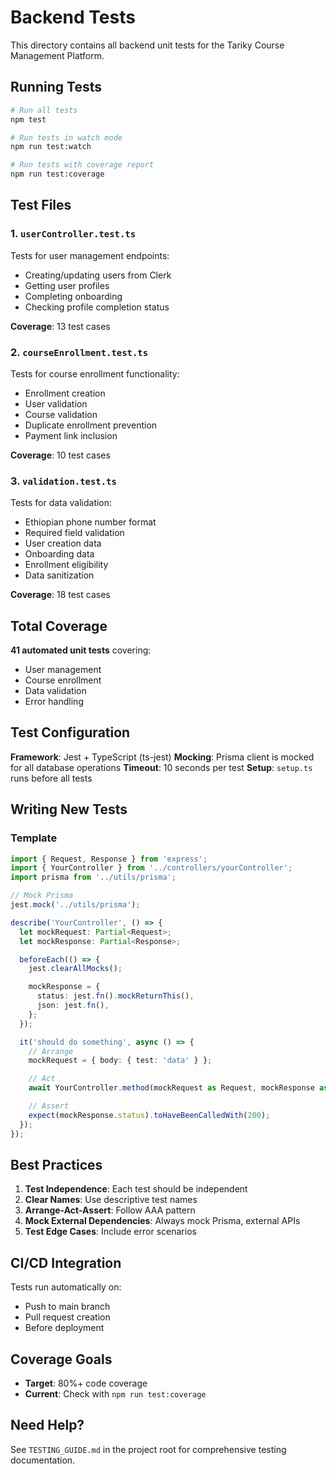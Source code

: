 # Backend Tests

This directory contains all backend unit tests for the Tariky Course Management Platform.

## Running Tests

```bash
# Run all tests
npm test

# Run tests in watch mode
npm run test:watch

# Run tests with coverage report
npm run test:coverage
```

## Test Files

### 1. `userController.test.ts`
Tests for user management endpoints:
- Creating/updating users from Clerk
- Getting user profiles
- Completing onboarding
- Checking profile completion status

**Coverage**: 13 test cases

### 2. `courseEnrollment.test.ts`
Tests for course enrollment functionality:
- Enrollment creation
- User validation
- Course validation
- Duplicate enrollment prevention
- Payment link inclusion

**Coverage**: 10 test cases

### 3. `validation.test.ts`
Tests for data validation:
- Ethiopian phone number format
- Required field validation
- User creation data
- Onboarding data
- Enrollment eligibility
- Data sanitization

**Coverage**: 18 test cases

## Total Coverage

**41 automated unit tests** covering:
- User management
- Course enrollment
- Data validation
- Error handling

## Test Configuration

**Framework**: Jest + TypeScript (ts-jest)
**Mocking**: Prisma client is mocked for all database operations
**Timeout**: 10 seconds per test
**Setup**: `setup.ts` runs before all tests

## Writing New Tests

### Template

```typescript
import { Request, Response } from 'express';
import { YourController } from '../controllers/yourController';
import prisma from '../utils/prisma';

// Mock Prisma
jest.mock('../utils/prisma');

describe('YourController', () => {
  let mockRequest: Partial<Request>;
  let mockResponse: Partial<Response>;

  beforeEach(() => {
    jest.clearAllMocks();

    mockResponse = {
      status: jest.fn().mockReturnThis(),
      json: jest.fn(),
    };
  });

  it('should do something', async () => {
    // Arrange
    mockRequest = { body: { test: 'data' } };

    // Act
    await YourController.method(mockRequest as Request, mockResponse as Response);

    // Assert
    expect(mockResponse.status).toHaveBeenCalledWith(200);
  });
});
```

## Best Practices

1. **Test Independence**: Each test should be independent
2. **Clear Names**: Use descriptive test names
3. **Arrange-Act-Assert**: Follow AAA pattern
4. **Mock External Dependencies**: Always mock Prisma, external APIs
5. **Test Edge Cases**: Include error scenarios

## CI/CD Integration

Tests run automatically on:
- Push to main branch
- Pull request creation
- Before deployment

## Coverage Goals

- **Target**: 80%+ code coverage
- **Current**: Check with `npm run test:coverage`

## Need Help?

See `TESTING_GUIDE.md` in the project root for comprehensive testing documentation.
